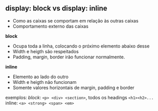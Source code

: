 ## display: block vs display: inline

- Como as caixas se comportam em relação às outras caixas
- Comportamento externo das caixas

**block**
- Ocupa toda a linha, colocando o próximo elemento abaixo desse
- Width e heigth são respeitados
- Padding, margin, border irão funcionar normalmente.

**inline**
- Elemento ao lado do outro
- Width e heigth não funcionam
- Somente valores horizontais de margin, padding e border

exemplos:
*block*: `<p> <div> <section>`, todos os headings `<h1><h2>...`
inline: `<a> <strong> <span> <em>`
